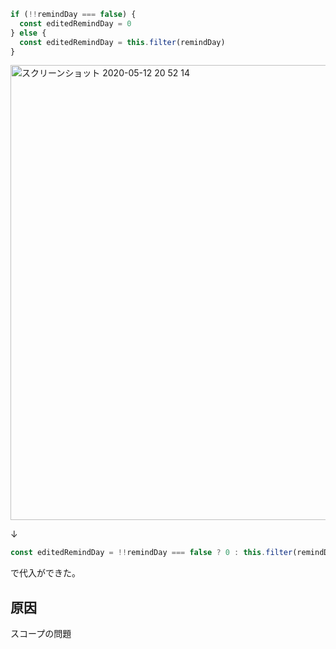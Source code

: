 ```js
if (!!remindDay === false) {
  const editedRemindDay = 0
} else {
  const editedRemindDay = this.filter(remindDay)
}
```

<img width="728" alt="スクリーンショット 2020-05-12 20 52 14" src="https://user-images.githubusercontent.com/44717752/81685138-cafdfb00-9492-11ea-8e0e-b12b1a9bb077.png">

↓

```js
const editedRemindDay = !!remindDay === false ? 0 : this.filter(remindDay)
```

で代入ができた。

## 原因

スコープの問題
